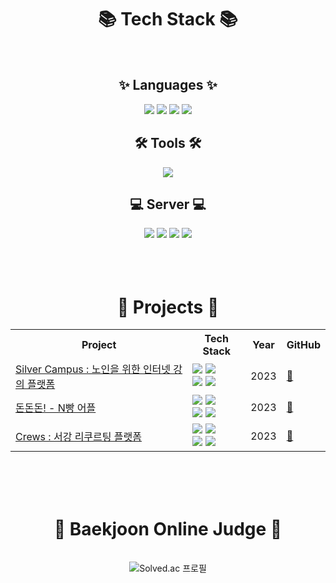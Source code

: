 <div align="center">
  <h1>📚 Tech Stack 📚</h1>
</div>

<br>

<div align="center">
  <h2>✨ Languages ✨</h2>
</div>

<div align="center">
	<img src="https://img.shields.io/badge/c++-00599C?style=flat&logo=cplusplus&logoColor=white" />
	<img src="https://img.shields.io/badge/C-A8B9CC?style=flat&logo=c&logoColor=white" />
	<img src="https://img.shields.io/badge/python-3776AB?style=flat&logo=python&logoColor=white" />
	<img src="https://img.shields.io/badge/Java-4B4B77?style=flat&logo=Java&logoColor=white" />
<!-- 	<img src="https://img.shields.io/badge/HTML-E34F26?style=flat&logo=html5&logoColor=white" /> -->
</div>

<div align="center">
  <h2>🛠️ Tools 🛠️</h2>
</div>

<div align="center">
	<img src="https://img.shields.io/badge/Django-092E20?style=flat&logo=django&logoColor=white" />
<!-- 	<img src="https://img.shields.io/badge/Spring-6DB33F?style=flat&logo=spring&logoColor=white" /> -->
</div>

<div align="center">
  <h2>💻 Server 💻</h2>
</div>

<div align="center">
	<img src="https://img.shields.io/badge/AWS-232F3E?style=flat&logo=amazonaws&logoColor=white" />
	<img src="https://img.shields.io/badge/S3-569A31?style=flat&logo=amazons3&logoColor=white" />
	<img src="https://img.shields.io/badge/RDS-527FFF?style=flat&logo=amazonrds&logoColor=white" />
	<img src="https://img.shields.io/badge/EC2-FF9900?style=flat&logo=amazonec2&logoColor=white" />
</div>

<br>
<br>
<br>

<div align="center">
  <h1>🍎 Projects 🍎</h1>
</div>

<div align="center">
  <table>
    <tr>
      <th>Project</th>
      <th>Tech Stack</th>
      <th>Year</th>
      <th>GitHub</th>
    </tr>
    <tr>
      <td><a href="https://drive.google.com/file/d/15VXm0KVYfjIYbRgcn1ALwNySjfl2Sclr/view?usp=sharing">Silver Campus : 노인을 위한 인터넷 강의 플랫폼</a></td>
      <td>
        <img src="https://img.shields.io/badge/python-3776AB?style=flat&logo=python&logoColor=white"/>
        <img src="https://img.shields.io/badge/Django-092E20?style=flat&logo=django&logoColor=white"/>
	<br>
	<img src="https://img.shields.io/badge/AWS-232F3E?style=flat&logo=amazonaws&logoColor=white" />
	<img src="https://img.shields.io/badge/EC2-FF9900?style=flat&logo=amazonec2&logoColor=white" />
      </td>
      <td>2023</td>
      <td><a href="https://github.com/SilverCampus/aws_server.git">🔗</a></td>
    </tr>
    <tr>
      <td><a href="https://github.com/sinchonthon-team3/Dont-Dont-Don-server">돈돈돈! - N빵 어플</a></td>
      <td>
        <img src="https://img.shields.io/badge/python-3776AB?style=flat&logo=python&logoColor=white"/>
        <img src="https://img.shields.io/badge/Django-092E20?style=flat&logo=django&logoColor=white"/>
	<br>
	<img src="https://img.shields.io/badge/AWS-232F3E?style=flat&logo=amazonaws&logoColor=white" />
	<img src="https://img.shields.io/badge/EC2-FF9900?style=flat&logo=amazonec2&logoColor=white" />
      </td>
      <td>2023</td>
      <td><a href="https://github.com/Sinchonthon-Minyoung-Team/sinchon-univpet-backend">🔗</a></td>
    </tr>
    <tr>
      <td><a href="https://drive.google.com/file/d/1ht85bRNnOc94XKOtued47eKLyrSuJz9y/view?usp=drive_link">Crews : 서강 리쿠르팅 플랫폼</a></td>
      <td>
        <img src="https://img.shields.io/badge/python-3776AB?style=flat&logo=python&logoColor=white"/>
        <img src="https://img.shields.io/badge/Django-092E20?style=flat&logo=django&logoColor=white"/>
	<br>
	<img src="https://img.shields.io/badge/AWS-232F3E?style=flat&logo=amazonaws&logoColor=white" />
	<img src="https://img.shields.io/badge/EC2-FF9900?style=flat&logo=amazonec2&logoColor=white" />
      </td>
      <td>2023</td>
      <td><a href="https://github.com/Crews-Server/crews-server.git">🔗</a></td>
    </tr>
  </table>
</div>

<br>
<br>
<br>

<div align="center">
  <h1>🚩 Baekjoon Online Judge 🚩</h1>
</div><br>

<div align="center">
  <img class="centered-image" src="http://mazassumnida.wtf/api/v2/generate_badge?boj=nex_david" alt="Solved.ac 프로필">
</div>
